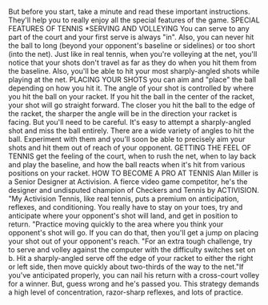 But before you start, take a minute and read these important instructions. They'll help you to really enjoy all the special features of the game. SPECIAL FEATURES OF TENNIS *SERVING AND VOLLEYING You can serve to any part of the court and your first serve is always "in". Also, you can never hit the ball to long (beyond your opponent's baseline or sidelines) or too short (into the net). Just like in real tennis, when you're volleying at the net, you'll notice that your shots don't travel as far as they do when you hit them from the baseline. Also, you'll be able to hit your most sharply-angled shots while playing at the net.
PLACING YOUR SHOTS you can aim and "place" the ball depending on how you hit it. The angle of your shot is controlled by where you hit the ball on your racket. If you hit the ball in the center of the racket, your shot will go straight forward. The closer you hit the ball to the edge of the racket, the sharper the angle will be in the direction your racket is facing. But you'll need to be careful. It's easy to attempt a sharply-angled shot and miss the ball entirely. There are a wide variety of angles to hit the ball. Experiment with them and you'll soon be able to precisely aim your shots and hit them out of reach of your opponent.
GETTING THE FEEL OF TENNIS get the feeling of the court, when to rush the net, when to lay back and play the baseline, and how the ball reacts when it's hit from various positions on your racket.
HOW TO BECOME A PRO AT TENNIS Alan Miller is a Senior Designer at Activision. A fierce video game competitor, he's the designer and undisputed champion of Checkers and Tennis by ACTIVISION. "My Activision Tennis, like real tennis, puts a premium on anticipation, reflexes, and conditioning. You really have to stay on your toes, try and anticipate where your opponent's shot will land, and get in position to return. "Practice moving quickly to the area where you think your opponent's shot will go. If you can do that, then you'll get a jump on placing your shot out of your opponent's reach. "For an extra tough challenge, try to serve and volley against the computer with the difficulty switches set on b. Hit a sharply-angled serve off the edge of your racket to either the right or left side, then move quickly about two-thirds of the way to the net."If you've anticipated properly, you can nail his return with a cross-court volley for a winner. But, guess wrong and he's passed you. This strategy demands a high level of concentration, razor-sharp reflexes, and lots of practice.
